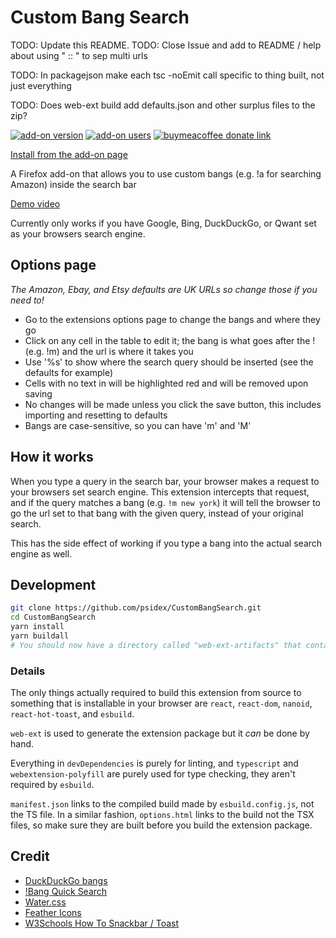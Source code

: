# Custom Bang Search

TODO: Update this README. TODO: Close Issue and add to README / help about using
" :: " to sep multi urls

TODO: In packagejson make each tsc -noEmit call specific to thing built, not
just everything

TODO: Does web-ext build add defaults.json and other surplus files to the zip?

[![add-on version](https://img.shields.io/amo/v/custombangsearch?colorA=35383d)](https://addons.mozilla.org/en-US/firefox/addon/custombangsearch/)
[![add-on users](https://img.shields.io/amo/users/custombangsearch?colorA=35383d)](https://addons.mozilla.org/en-US/firefox/addon/custombangsearch/)
[![buymeacoffee donate link](https://img.shields.io/badge/Donate-Beer-FFDD00.svg?style=flat&colorA=35383d)](https://www.buymeacoffee.com/psidex)

[Install from the add-on page](https://addons.mozilla.org/en-US/firefox/addon/custombangsearch/)

A Firefox add-on that allows you to use custom bangs (e.g. !a for searching
Amazon) inside the search bar

[Demo video](https://youtu.be/q41XyWYLEUM)

Currently only works if you have Google, Bing, DuckDuckGo, or Qwant set as your
browsers search engine.

## Options page

_The Amazon, Ebay, and Etsy defaults are UK URLs so change those if you need
to!_

- Go to the extensions options page to change the bangs and where they go
- Click on any cell in the table to edit it; the bang is what goes after the !
  (e.g. !m) and the url is where it takes you
- Use '%s' to show where the search query should be inserted (see the defaults
  for example)
- Cells with no text in will be highlighted red and will be removed upon saving
- No changes will be made unless you click the save button, this includes
  importing and resetting to defaults
- Bangs are case-sensitive, so you can have 'm' and 'M'

## How it works

When you type a query in the search bar, your browser makes a request to your
browsers set search engine. This extension intercepts that request, and if the
query matches a bang (e.g. `!m new york`) it will tell the browser to go the url
set to that bang with the given query, instead of your original search.

This has the side effect of working if you type a bang into the actual search
engine as well.

## Development

```bash
git clone https://github.com/psidex/CustomBangSearch.git
cd CustomBangSearch
yarn install
yarn buildall
# You should now have a directory called "web-ext-artifacts" that contains the built extension
```

### Details

The only things actually required to build this extension from source to
something that is installable in your browser are `react`, `react-dom`,
`nanoid`, `react-hot-toast`, and `esbuild`.

`web-ext` is used to generate the extension package but it _can_ be done by
hand.

Everything in `devDependencies` is purely for linting, and `typescript` and
`webextension-polyfill` are purely used for type checking, they aren't required
by `esbuild`.

`manifest.json` links to the compiled build made by `esbuild.config.js`, not the
TS file. In a similar fashion, `options.html` links to the build not the TSX
files, so make sure they are built before you build the extension package.

## Credit

- [DuckDuckGo bangs](https://duckduckgo.com/bang)
- [!Bang Quick Search](https://addons.mozilla.org/en-US/firefox/addon/bang-quick-search/)
- [Water.css](https://github.com/kognise/water.css)
- [Feather Icons](https://github.com/feathericons/feather)
- [W3Schools How To Snackbar / Toast](https://www.w3schools.com/howto/howto_js_snackbar.asp)
